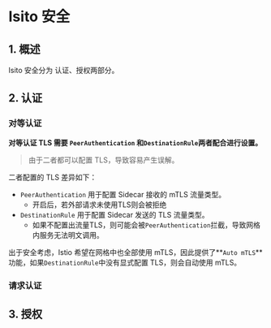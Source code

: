 # Isito 安全

## 1. 概述

Isito 安全分为 认证、授权两部分。

## 2. 认证

### 对等认证



**对等认证 TLS 需要 `PeerAuthentication` 和`DestinationRule`两者配合进行设置。**

> 由于二者都可以配置 TLS，导致容易产生误解。

二者配置的 TLS 差异如下：

- `PeerAuthentication` 用于配置 Sidecar 接收的 mTLS 流量类型。
  - 开启后，若外部请求未使用TLS则会被拒绝
- `DestinationRule` 用于配置 Sidecar 发送的 TLS 流量类型。
  - 如果不配置出流量TLS，则可能会被`PeerAuthentication`拦截，导致网格内服务无法明文调用。

出于安全考虑，Istio 希望在网格中也全部使用 mTLS，因此提供了**`Auto mTLS`**功能，如果`DestinationRule`中没有显式配置 TLS，则会自动使用 mTLS。



### 请求认证



## 3. 授权

